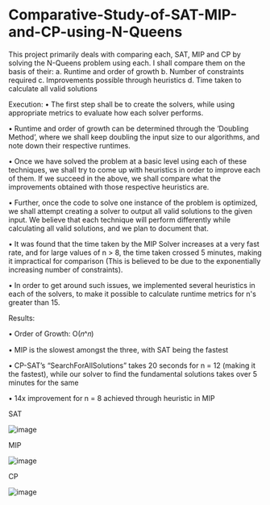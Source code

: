 # Comparative-Study-of-SAT-MIP-and-CP-using-N-Queens

This project primarily deals with comparing each, SAT, MIP and CP by solving the N-Queens problem using each. I shall compare them on the basis of their: 
a. Runtime and order of growth
b. Number of constraints required
c. Improvements possible through heuristics 
d. Time taken to calculate all valid solutions


Execution: 
•	The first step shall be to create the solvers, while using appropriate metrics to evaluate how each solver performs.

•	Runtime and order of growth can be determined through the ‘Doubling Method’, where we shall keep doubling the input size to our algorithms, and note down their respective runtimes. 

•	Once we have solved the problem at a basic level using each of these techniques, we shall try to come up with heuristics in order to improve each of them. If we succeed in the above, we shall compare what the improvements obtained with those respective heuristics are. 

•	Further, once the code to solve one instance of the problem is optimized, we shall attempt creating a solver to output all valid solutions to the given input. We believe that each technique will perform differently while calculating all valid solutions, and we plan to document that.

•	It was found that the time taken by the MIP Solver increases at a very fast rate, and for large values of n > 8, the time taken crossed 5 minutes, making it impractical for comparison (This is believed to be due to the exponentially increasing number of constraints).

•	In order to get around such issues, we implemented several heuristics in each of the solvers, to make it possible to calculate runtime metrics for n's greater than 15. 

Results: 

• Order of Growth: O(𝑛^𝑛)

• MIP is the slowest amongst the three, with SAT being the fastest

• CP-SAT’s “SearchForAllSolutions” takes 20 seconds for n = 12 (making it the fastest), while our solver to find the fundamental solutions takes over 5 minutes for the same

• 14x improvement for n = 8 achieved through heuristic in MIP

SAT

![image](https://user-images.githubusercontent.com/72302800/200106795-5dc58a51-65c4-431b-8bf1-3cb2f143c92b.png)

MIP

![image](https://user-images.githubusercontent.com/72302800/200106827-295e80e1-5517-4ebf-828d-84eb75ca5975.png)

CP

![image](https://user-images.githubusercontent.com/72302800/200106840-606d310a-362c-4184-8766-58860f311e8c.png)


